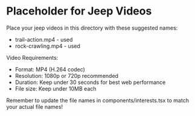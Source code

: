 # Placeholder for Jeep Videos

Place your jeep videos in this directory with these suggested names:

- trail-action.mp4 - used
- rock-crawling.mp4 - used

Video Requirements:
- Format: MP4 (H.264 codec)
- Resolution: 1080p or 720p recommended
- Duration: Keep under 30 seconds for best web performance
- File size: Keep under 10MB each

Remember to update the file names in components/interests.tsx to match your actual file names!